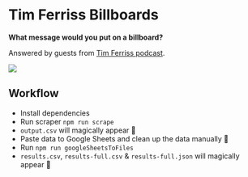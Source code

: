 # Tim Ferriss Billboards

**What message would you put on a billboard?**

Answered by guests from [Tim Ferriss podcast](https://tim.blog/podcast/).

<a href="https://docs.google.com/spreadsheets/d/1rL6Hg6HgM2DspXN8hHCT8ixEJQBItdCCa5OUgTga81s/edit?usp=sharing">
  <img src="https://gui.apex.sh/component?name=FlatButton&amp;config=%7B%22text%22%3A%22Results%20in%20Google%20Sheets%22%2C%22color%22%3A%2237d67a%22%7D">
</a>

## Workflow

* Install dependencies
* Run scraper `npm run scrape`
* `output.csv` will magically appear 🎩
* Paste data to Google Sheets and clean up the data manually 🙈
* Run `npm run googleSheetsToFiles`
* `results.csv`, `results-full.csv` & `results-full.json`  will magically appear 🐇
